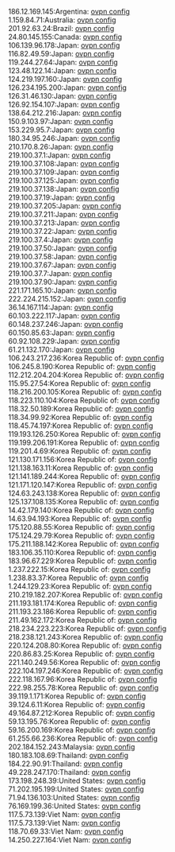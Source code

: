 186.12.169.145:Argentina: [ovpn config](vpn/186_12_169_145.ovpn)  
1.159.84.71:Australia: [ovpn config](vpn/1_159_84_71.ovpn)  
201.92.63.24:Brazil: [ovpn config](vpn/201_92_63_24.ovpn)  
24.80.145.155:Canada: [ovpn config](vpn/24_80_145_155.ovpn)  
106.139.96.178:Japan: [ovpn config](vpn/106_139_96_178.ovpn)  
116.82.49.59:Japan: [ovpn config](vpn/116_82_49_59.ovpn)  
119.244.27.64:Japan: [ovpn config](vpn/119_244_27_64.ovpn)  
123.48.122.14:Japan: [ovpn config](vpn/123_48_122_14.ovpn)  
124.219.197.160:Japan: [ovpn config](vpn/124_219_197_160.ovpn)  
126.234.195.200:Japan: [ovpn config](vpn/126_234_195_200.ovpn)  
126.31.46.130:Japan: [ovpn config](vpn/126_31_46_130.ovpn)  
126.92.154.107:Japan: [ovpn config](vpn/126_92_154_107.ovpn)  
138.64.212.216:Japan: [ovpn config](vpn/138_64_212_216.ovpn)  
150.9.103.97:Japan: [ovpn config](vpn/150_9_103_97.ovpn)  
153.229.95.7:Japan: [ovpn config](vpn/153_229_95_7.ovpn)  
180.34.95.246:Japan: [ovpn config](vpn/180_34_95_246.ovpn)  
210.170.8.26:Japan: [ovpn config](vpn/210_170_8_26.ovpn)  
219.100.37.1:Japan: [ovpn config](vpn/219_100_37_1.ovpn)  
219.100.37.108:Japan: [ovpn config](vpn/219_100_37_108.ovpn)  
219.100.37.109:Japan: [ovpn config](vpn/219_100_37_109.ovpn)  
219.100.37.125:Japan: [ovpn config](vpn/219_100_37_125.ovpn)  
219.100.37.138:Japan: [ovpn config](vpn/219_100_37_138.ovpn)  
219.100.37.19:Japan: [ovpn config](vpn/219_100_37_19.ovpn)  
219.100.37.205:Japan: [ovpn config](vpn/219_100_37_205.ovpn)  
219.100.37.211:Japan: [ovpn config](vpn/219_100_37_211.ovpn)  
219.100.37.213:Japan: [ovpn config](vpn/219_100_37_213.ovpn)  
219.100.37.22:Japan: [ovpn config](vpn/219_100_37_22.ovpn)  
219.100.37.4:Japan: [ovpn config](vpn/219_100_37_4.ovpn)  
219.100.37.50:Japan: [ovpn config](vpn/219_100_37_50.ovpn)  
219.100.37.58:Japan: [ovpn config](vpn/219_100_37_58.ovpn)  
219.100.37.67:Japan: [ovpn config](vpn/219_100_37_67.ovpn)  
219.100.37.7:Japan: [ovpn config](vpn/219_100_37_7.ovpn)  
219.100.37.90:Japan: [ovpn config](vpn/219_100_37_90.ovpn)  
221.171.165.10:Japan: [ovpn config](vpn/221_171_165_10.ovpn)  
222.224.215.152:Japan: [ovpn config](vpn/222_224_215_152.ovpn)  
36.14.167.114:Japan: [ovpn config](vpn/36_14_167_114.ovpn)  
60.103.222.117:Japan: [ovpn config](vpn/60_103_222_117.ovpn)  
60.148.237.246:Japan: [ovpn config](vpn/60_148_237_246.ovpn)  
60.150.85.63:Japan: [ovpn config](vpn/60_150_85_63.ovpn)  
60.92.108.229:Japan: [ovpn config](vpn/60_92_108_229.ovpn)  
61.21.132.170:Japan: [ovpn config](vpn/61_21_132_170.ovpn)  
106.243.217.236:Korea Republic of: [ovpn config](vpn/106_243_217_236.ovpn)  
106.245.8.190:Korea Republic of: [ovpn config](vpn/106_245_8_190.ovpn)  
112.212.204.204:Korea Republic of: [ovpn config](vpn/112_212_204_204.ovpn)  
115.95.27.54:Korea Republic of: [ovpn config](vpn/115_95_27_54.ovpn)  
118.216.200.105:Korea Republic of: [ovpn config](vpn/118_216_200_105.ovpn)  
118.223.110.104:Korea Republic of: [ovpn config](vpn/118_223_110_104.ovpn)  
118.32.50.189:Korea Republic of: [ovpn config](vpn/118_32_50_189.ovpn)  
118.34.99.92:Korea Republic of: [ovpn config](vpn/118_34_99_92.ovpn)  
118.45.74.197:Korea Republic of: [ovpn config](vpn/118_45_74_197.ovpn)  
119.193.126.250:Korea Republic of: [ovpn config](vpn/119_193_126_250.ovpn)  
119.199.206.191:Korea Republic of: [ovpn config](vpn/119_199_206_191.ovpn)  
119.201.4.69:Korea Republic of: [ovpn config](vpn/119_201_4_69.ovpn)  
121.130.171.156:Korea Republic of: [ovpn config](vpn/121_130_171_156.ovpn)  
121.138.163.11:Korea Republic of: [ovpn config](vpn/121_138_163_11.ovpn)  
121.141.189.244:Korea Republic of: [ovpn config](vpn/121_141_189_244.ovpn)  
121.171.120.147:Korea Republic of: [ovpn config](vpn/121_171_120_147.ovpn)  
124.63.243.138:Korea Republic of: [ovpn config](vpn/124_63_243_138.ovpn)  
125.137.108.135:Korea Republic of: [ovpn config](vpn/125_137_108_135.ovpn)  
14.42.179.140:Korea Republic of: [ovpn config](vpn/14_42_179_140.ovpn)  
14.63.94.193:Korea Republic of: [ovpn config](vpn/14_63_94_193.ovpn)  
175.120.88.55:Korea Republic of: [ovpn config](vpn/175_120_88_55.ovpn)  
175.124.29.79:Korea Republic of: [ovpn config](vpn/175_124_29_79.ovpn)  
175.211.188.142:Korea Republic of: [ovpn config](vpn/175_211_188_142.ovpn)  
183.106.35.110:Korea Republic of: [ovpn config](vpn/183_106_35_110.ovpn)  
183.96.67.229:Korea Republic of: [ovpn config](vpn/183_96_67_229.ovpn)  
1.237.222.15:Korea Republic of: [ovpn config](vpn/1_237_222_15.ovpn)  
1.238.83.37:Korea Republic of: [ovpn config](vpn/1_238_83_37.ovpn)  
1.244.129.23:Korea Republic of: [ovpn config](vpn/1_244_129_23.ovpn)  
210.219.182.207:Korea Republic of: [ovpn config](vpn/210_219_182_207.ovpn)  
211.193.181.174:Korea Republic of: [ovpn config](vpn/211_193_181_174.ovpn)  
211.193.23.186:Korea Republic of: [ovpn config](vpn/211_193_23_186.ovpn)  
211.49.162.172:Korea Republic of: [ovpn config](vpn/211_49_162_172.ovpn)  
218.234.223.223:Korea Republic of: [ovpn config](vpn/218_234_223_223.ovpn)  
218.238.121.243:Korea Republic of: [ovpn config](vpn/218_238_121_243.ovpn)  
220.124.208.80:Korea Republic of: [ovpn config](vpn/220_124_208_80.ovpn)  
220.86.83.25:Korea Republic of: [ovpn config](vpn/220_86_83_25.ovpn)  
221.140.249.56:Korea Republic of: [ovpn config](vpn/221_140_249_56.ovpn)  
222.104.197.246:Korea Republic of: [ovpn config](vpn/222_104_197_246.ovpn)  
222.118.167.96:Korea Republic of: [ovpn config](vpn/222_118_167_96.ovpn)  
222.98.255.78:Korea Republic of: [ovpn config](vpn/222_98_255_78.ovpn)  
39.119.1.171:Korea Republic of: [ovpn config](vpn/39_119_1_171.ovpn)  
39.124.6.11:Korea Republic of: [ovpn config](vpn/39_124_6_11.ovpn)  
49.164.87.212:Korea Republic of: [ovpn config](vpn/49_164_87_212.ovpn)  
59.13.195.76:Korea Republic of: [ovpn config](vpn/59_13_195_76.ovpn)  
59.16.200.169:Korea Republic of: [ovpn config](vpn/59_16_200_169.ovpn)  
61.255.66.236:Korea Republic of: [ovpn config](vpn/61_255_66_236.ovpn)  
202.184.152.243:Malaysia: [ovpn config](vpn/202_184_152_243.ovpn)  
180.183.108.69:Thailand: [ovpn config](vpn/180_183_108_69.ovpn)  
184.22.90.91:Thailand: [ovpn config](vpn/184_22_90_91.ovpn)  
49.228.247.170:Thailand: [ovpn config](vpn/49_228_247_170.ovpn)  
173.198.248.39:United States: [ovpn config](vpn/173_198_248_39.ovpn)  
71.202.195.199:United States: [ovpn config](vpn/71_202_195_199.ovpn)  
71.94.136.103:United States: [ovpn config](vpn/71_94_136_103.ovpn)  
76.169.199.36:United States: [ovpn config](vpn/76_169_199_36.ovpn)  
117.5.73.139:Viet Nam: [ovpn config](vpn/117_5_73_139.ovpn)  
117.5.73.139:Viet Nam: [ovpn config](vpn/117_5_73_139.ovpn)  
118.70.69.33:Viet Nam: [ovpn config](vpn/118_70_69_33.ovpn)  
14.250.227.164:Viet Nam: [ovpn config](vpn/14_250_227_164.ovpn)  

